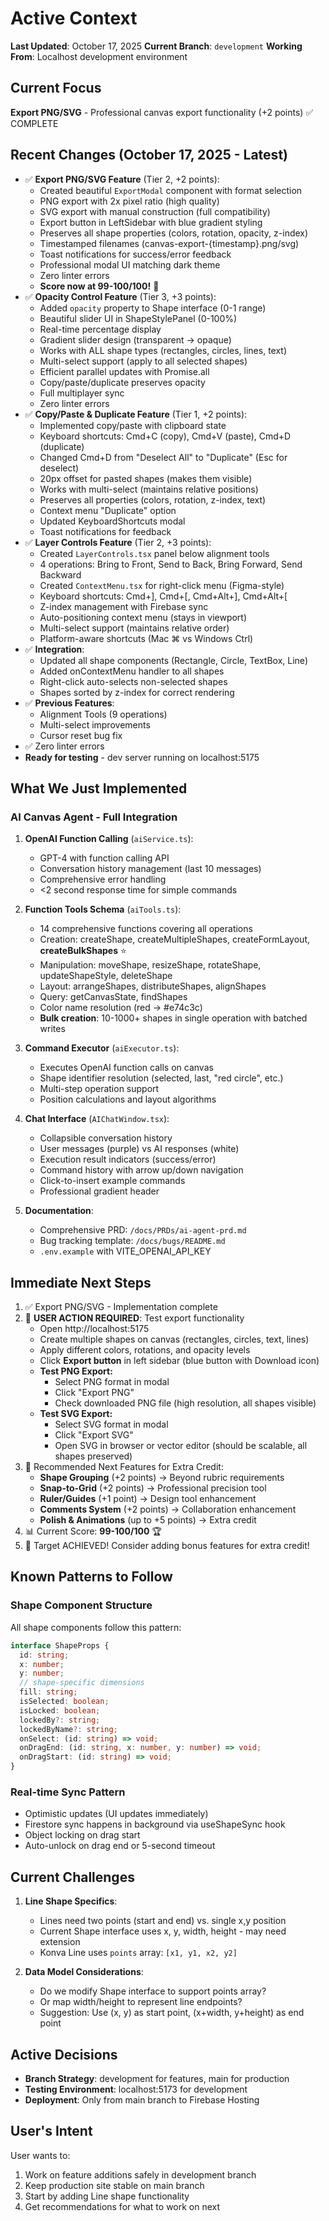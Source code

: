 # Active Context

**Last Updated**: October 17, 2025
**Current Branch**: `development`
**Working From**: Localhost development environment

## Current Focus
**Export PNG/SVG** - Professional canvas export functionality (+2 points) ✅ COMPLETE

## Recent Changes (October 17, 2025 - Latest)
- ✅ **Export PNG/SVG Feature** (Tier 2, +2 points):
  - Created beautiful `ExportModal` component with format selection
  - PNG export with 2x pixel ratio (high quality)
  - SVG export with manual construction (full compatibility)
  - Export button in LeftSidebar with blue gradient styling
  - Preserves all shape properties (colors, rotation, opacity, z-index)
  - Timestamped filenames (canvas-export-{timestamp}.png/svg)
  - Toast notifications for success/error feedback
  - Professional modal UI matching dark theme
  - Zero linter errors
  - **Score now at 99-100/100!** 🎉
- ✅ **Opacity Control Feature** (Tier 3, +3 points):
  - Added `opacity` property to Shape interface (0-1 range)
  - Beautiful slider UI in ShapeStylePanel (0-100%)
  - Real-time percentage display
  - Gradient slider design (transparent → opaque)
  - Works with ALL shape types (rectangles, circles, lines, text)
  - Multi-select support (apply to all selected shapes)
  - Efficient parallel updates with Promise.all
  - Copy/paste/duplicate preserves opacity
  - Full multiplayer sync
  - Zero linter errors
- ✅ **Copy/Paste & Duplicate Feature** (Tier 1, +2 points):
  - Implemented copy/paste with clipboard state
  - Keyboard shortcuts: Cmd+C (copy), Cmd+V (paste), Cmd+D (duplicate)
  - Changed Cmd+D from "Deselect All" to "Duplicate" (Esc for deselect)
  - 20px offset for pasted shapes (makes them visible)
  - Works with multi-select (maintains relative positions)
  - Preserves all properties (colors, rotation, z-index, text)
  - Context menu "Duplicate" option
  - Updated KeyboardShortcuts modal
  - Toast notifications for feedback
- ✅ **Layer Controls Feature** (Tier 2, +3 points):
  - Created `LayerControls.tsx` panel below alignment tools
  - 4 operations: Bring to Front, Send to Back, Bring Forward, Send Backward
  - Created `ContextMenu.tsx` for right-click menu (Figma-style)
  - Keyboard shortcuts: Cmd+], Cmd+[, Cmd+Alt+], Cmd+Alt+[
  - Z-index management with Firebase sync
  - Auto-positioning context menu (stays in viewport)
  - Multi-select support (maintains relative order)
  - Platform-aware shortcuts (Mac ⌘ vs Windows Ctrl)
- ✅ **Integration**:
  - Updated all shape components (Rectangle, Circle, TextBox, Line)
  - Added onContextMenu handler to all shapes
  - Right-click auto-selects non-selected shapes
  - Shapes sorted by z-index for correct rendering
- ✅ **Previous Features**:
  - Alignment Tools (9 operations)
  - Multi-select improvements
  - Cursor reset bug fix
- ✅ Zero linter errors
- **Ready for testing** - dev server running on localhost:5175

## What We Just Implemented

### AI Canvas Agent - Full Integration
1. **OpenAI Function Calling** (`aiService.ts`):
   - GPT-4 with function calling API
   - Conversation history management (last 10 messages)
   - Comprehensive error handling
   - <2 second response time for simple commands

2. **Function Tools Schema** (`aiTools.ts`):
   - 14 comprehensive functions covering all operations
   - Creation: createShape, createMultipleShapes, createFormLayout, **createBulkShapes** ⭐
   - Manipulation: moveShape, resizeShape, rotateShape, updateShapeStyle, deleteShape
   - Layout: arrangeShapes, distributeShapes, alignShapes
   - Query: getCanvasState, findShapes
   - Color name resolution (red → #e74c3c)
   - **Bulk creation**: 10-1000+ shapes in single operation with batched writes

3. **Command Executor** (`aiExecutor.ts`):
   - Executes OpenAI function calls on canvas
   - Shape identifier resolution (selected, last, "red circle", etc.)
   - Multi-step operation support
   - Position calculations and layout algorithms

4. **Chat Interface** (`AIChatWindow.tsx`):
   - Collapsible conversation history
   - User messages (purple) vs AI responses (white)
   - Execution result indicators (success/error)
   - Command history with arrow up/down navigation
   - Click-to-insert example commands
   - Professional gradient header

5. **Documentation**:
   - Comprehensive PRD: `/docs/PRDs/ai-agent-prd.md`
   - Bug tracking template: `/docs/bugs/README.md`
   - `.env.example` with VITE_OPENAI_API_KEY

## Immediate Next Steps
1. ✅ Export PNG/SVG - Implementation complete
2. 🧪 **USER ACTION REQUIRED**: Test export functionality
   - Open http://localhost:5175
   - Create multiple shapes on canvas (rectangles, circles, text, lines)
   - Apply different colors, rotations, and opacity levels
   - Click **Export button** in left sidebar (blue button with Download icon)
   - **Test PNG Export:**
     - Select PNG format in modal
     - Click "Export PNG"
     - Check downloaded PNG file (high resolution, all shapes visible)
   - **Test SVG Export:**
     - Select SVG format in modal
     - Click "Export SVG"
     - Open SVG in browser or vector editor (should be scalable, all shapes preserved)
3. 🎯 Recommended Next Features for Extra Credit:
   - **Shape Grouping** (+2 points) → Beyond rubric requirements
   - **Snap-to-Grid** (+2 points) → Professional precision tool
   - **Ruler/Guides** (+1 point) → Design tool enhancement
   - **Comments System** (+2 points) → Collaboration enhancement
   - **Polish & Animations** (up to +5 points) → Extra credit
4. 📊 Current Score: **99-100/100** 🏆
5. 🎉 Target ACHIEVED! Consider adding bonus features for extra credit!

## Known Patterns to Follow
### Shape Component Structure
All shape components follow this pattern:
```typescript
interface ShapeProps {
  id: string;
  x: number;
  y: number;
  // shape-specific dimensions
  fill: string;
  isSelected: boolean;
  isLocked: boolean;
  lockedBy?: string;
  lockedByName?: string;
  onSelect: (id: string) => void;
  onDragEnd: (id: string, x: number, y: number) => void;
  onDragStart: (id: string) => void;
}
```

### Real-time Sync Pattern
- Optimistic updates (UI updates immediately)
- Firestore sync happens in background via useShapeSync hook
- Object locking on drag start
- Auto-unlock on drag end or 5-second timeout

## Current Challenges
1. **Line Shape Specifics**:
   - Lines need two points (start and end) vs. single x,y position
   - Current Shape interface uses x, y, width, height - may need extension
   - Konva Line uses `points` array: `[x1, y1, x2, y2]`

2. **Data Model Considerations**:
   - Do we modify Shape interface to support points array?
   - Or map width/height to represent line endpoints?
   - Suggestion: Use (x, y) as start point, (x+width, y+height) as end point

## Active Decisions
- **Branch Strategy**: development for features, main for production
- **Testing Environment**: localhost:5173 for development
- **Deployment**: Only from main branch to Firebase Hosting

## User's Intent
User wants to:
1. Work on feature additions safely in development branch
2. Keep production site stable on main branch  
3. Start by adding Line shape functionality
4. Get recommendations for what to work on next

